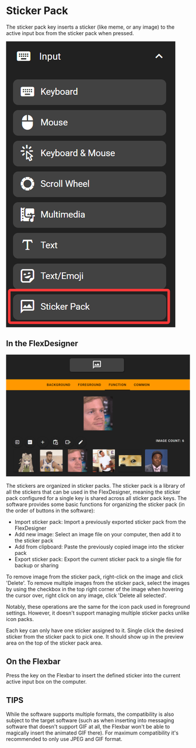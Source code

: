 # Sticker Pack

The sticker pack key inserts a sticker (like meme, or any image) to the active input box from the sticker pack when pressed.

![1744984412951](image/sticker_pack/1744984412951.png)

## In the FlexDesigner

![1744984574600](image/sticker_pack/1744984574600.png)

The stickers are organized in sticker packs. The sticker pack is a library of all the stickers that can be used in the FlexDesigner, meaning the sticker pack configured for a single key is shared across all sticker pack keys. The software provides some basic functions for organizing the sticker pack (in the order of buttons in the software):

- Import sticker pack: Import a previously exported sticker pack from the FlexDesigner
- Add new image: Select an image file on your computer, then add it to the sticker pack
- Add from clipboard: Paste the previously copied image into the sticker pack
- Export sticker pack: Export the current sticker pack to a single file for backup or sharing

To remove image from the sticker pack, right-click on the image and click 'Delete'. To remove multiple images from the sticker pack, select the images by using the checkbox in the top right corner of the image when hovering the cursor over, right click on any image, click 'Delete all selected'.

Notably, these operations are the same for the icon pack used in foreground settings. However, it doesn't support managing multiple sticker packs unlike icon packs.

Each key can only have one sticker assigned to it. Single click the desired sticker from the sticker pack to pick one. It should show up in the preview area on the top of the sticker pack area.

## On the Flexbar

Press the key on the Flexbar to insert the defined sticker into the current active input box on the computer.

## TIPS

While the software supports multiple formats, the compatibility is also subject to the target software (such as when inserting into messaging software that doesn't support GIF at all, the Flexbar won't be able to magically insert the animated GIF there). For maximum compatibility it's recommended to only use JPEG and GIF format.
